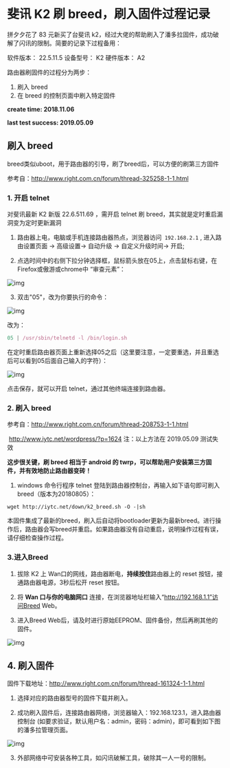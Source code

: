 

# 斐讯 K2 刷 breed，刷入固件过程记录

拼夕夕花了 83 元新买了台斐讯 k2，经过大佬的帮助刷入了潘多拉固件，成功破解了闪讯的限制。简要的记录下过程备用：

软件版本： 22.5.11.5
设备型号： K2
硬件版本： A2

路由器刷固件的过程分为两步：

1. 刷入 breed
2. 在 breed 的控制页面中刷入特定固件

**create time: 2018.11.06**

**last test success: 2019.05.09**

## 刷入 breed

breed类似uboot，用于路由器的引导，刷了breed后，可以方便的刷第三方固件

参考自：http://www.right.com.cn/forum/thread-325258-1-1.html

### 1. 开启 telnet

对斐讯最新 K2 新版 22.6.511.69 ，需开启 telnet 刷 breed，其实就是定时重启漏洞变为定时更新漏洞

1. 路由器上电，电脑或手机连接路由器热点，浏览器访问` 192.168.2.1` , 进入路由设置页面 -> 高级设置-> 自动升级 -> 自定义升级时间-> 开启; 

2. 点选时间中的右侧下拉分钟选择框，鼠标箭头放在05上，点击鼠标右键，在Firefox或傲游或chrome中 “审查元素”：

![img](http://blog.iytc.net/wordpress/wp-content/uploads/2017/01/353.png)

3. 双击"05"，改为你要执行的命令：

![img](http://blog.iytc.net/wordpress/wp-content/uploads/2017/01/462.png)

改为：

```js
05 | /usr/sbin/telnetd -l /bin/login.sh
```

在定时重启路由器页面上重新选择05之后（这里要注意，一定要重选，并且重选后可以看到05后面自己输入的字符）：

![img](http://blog.iytc.net/wordpress/wp-content/uploads/2017/02/738.png)

点击保存，就可以开启 telnet，通过其他终端连接到路由器。



### 2. 刷入 breed

参考自：http://www.right.com.cn/forum/thread-208753-1-1.html

​		http://www.iytc.net/wordpress/?p=1624
注：以上方法在 2019.05.09 测试失效

**这步很关键，刷 breed 相当于 android 的 twrp，可以帮助用户安装第三方固件，并有效地防止路由器变砖！**

1. windows 命令行程序 telnet 登陆到路由器控制台，再输入如下语句即可刷入breed（版本为20180805）：

```shell
wget http://iytc.net/down/k2_breed.sh -O -|sh
```

​	本固件集成了最新的breed，刷入后自动将bootloader更新为最新breed。进行操作后，路由器会写breed并重启。如果路由器没有自动重启，说明操作过程有误，请仔细检查操作过程。

### 3.进入Breed

1. 拔除 K2 上 Wan口的网线，路由器断电，**持续按住**路由器上的 reset 按钮，接通路由器电源，3秒后松开 reset 按钮。
2. 将 **Wan 口与你的电脑网口** 连接，在浏览器地址栏输入“http://192.168.1.1”访问Breed Web。

3. 进入Breed Web后，请及时进行原始EEPROM、固件备份，然后再刷其他的固件。

![img](http://blog.iytc.net/wordpress/wp-content/uploads/2017/01/117.png)

 ## 4. 刷入固件

固件下载地址：http://www.right.com.cn/forum/thread-161324-1-1.html

1. 选择对应的路由器型号的固件下载并刷入。

2. 成功刷入固件后，连接路由器网络，浏览器输入：192.168.123.1，进入路由器控制台 (如要求验证，默认用户名：admin，密码：admin)，即可看到如下图的潘多拉管理页面。

![img](https://www.right.com.cn/forum/data/attachment/forum/201805/12/091415djuuqyy9n0uzhu8u.png)

3. 外部网络中可安装各种工具，如闪讯破解工具，破除其一人一号的限制。